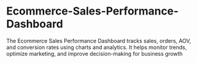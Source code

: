 # Ecommerce-Sales-Performance-Dashboard
The Ecommerce Sales Performance Dashboard tracks sales, orders, AOV, and conversion rates using charts and analytics. It helps monitor trends, optimize marketing, and improve decision-making for business growth
